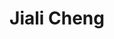 ---
layout: lab_member
category: Undergraduate
title: Jiali Cheng
# degree: 
photo: JialiCHENG_IMG_8823.JPG
# cv: 
social:
  github_username: carrieeex
  linkedin_username: carrie-cheng
# instagram_username:
# personal_webpage: https://www.julietteregimbal.ca/
# current_focus:
# research_interests:

# academic_record:
#   -
# publications:
#   - hold
#   - hold
#   - hold
---
